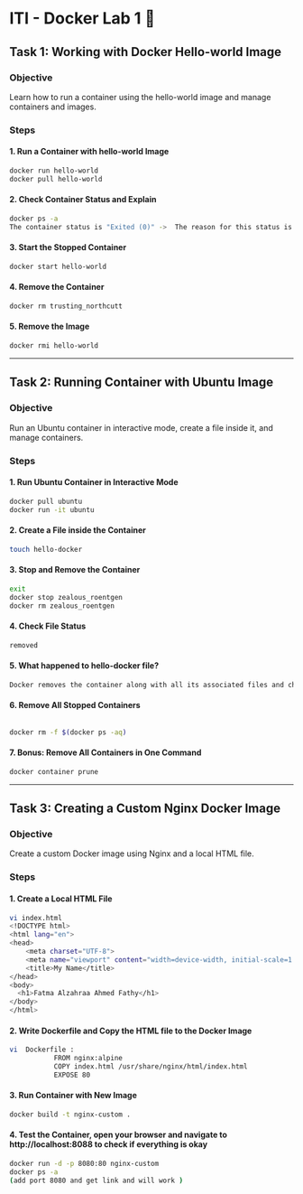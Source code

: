 # ITI - Docker Lab 1 🐋

## Task 1: Working with Docker Hello-world Image
### Objective
Learn how to run a container using the hello-world image and manage containers and images.

### Steps
#### 1. Run a Container with hello-world Image
       
```bash
docker run hello-world
docker pull hello-world

```
#### 2. Check Container Status and Explain
```bash
docker ps -a
The container status is "Exited (0)" ->  The reason for this status is that the hello-world container is a very simple container that is designed to just print a message ("Hello from Docker!") to confirm that your Docker installation is working correctly. After printing this message, the container completes its task and exits 
```
#### 3. Start the Stopped Container
```bash
docker start hello-world
```
#### 4. Remove the Container
```bash
docker rm trusting_northcutt
```
#### 5. Remove the Image
```bash
docker rmi hello-world
```
---

## Task 2: Running Container with Ubuntu Image
### Objective
Run an Ubuntu container in interactive mode, create a file inside it, and manage containers.

### Steps
#### 1. Run Ubuntu Container in Interactive Mode
```bash
docker pull ubuntu
docker run -it ubuntu
```
#### 2. Create a File inside the Container
```bash
touch hello-docker
```
#### 3. Stop and Remove the Container
```bash
exit
docker stop zealous_roentgen
docker rm zealous_roentgen
```
#### 4. Check File Status
```bash
removed
```
#### 5. What happened to hello-docker file?
```bash
Docker removes the container along with all its associated files and changes, including the "hello-docker" file
```
#### 6. Remove All Stopped Containers
```bash

docker rm -f $(docker ps -aq)
```
#### 7. Bonus: Remove All Containers in One Command
```bash
docker container prune
```

---
## Task 3: Creating a Custom Nginx Docker Image
### Objective
Create a custom Docker image using Nginx and a local HTML file.

### Steps
#### 1. Create a Local HTML File
```bash
vi index.html
<!DOCTYPE html>
<html lang="en">
<head>
    <meta charset="UTF-8">
    <meta name="viewport" content="width=device-width, initial-scale=1.0">
    <title>My Name</title>
</head>
<body>
  <h1>Fatma Alzahraa Ahmed Fathy</h1>
</body>
</html>
```
#### 2. Write Dockerfile and Copy the HTML file to the Docker Image
```bash
vi  Dockerfile :
           FROM nginx:alpine
           COPY index.html /usr/share/nginx/html/index.html
           EXPOSE 80
```
#### 3. Run Container with New Image
```bash
docker build -t nginx-custom .
```

#### 4. Test the Container, open your browser and navigate to http://localhost:8088 to check if everything is okay
```bash
docker run -d -p 8080:80 nginx-custom
docker ps -a
(add port 8080 and get link and will work )
```

